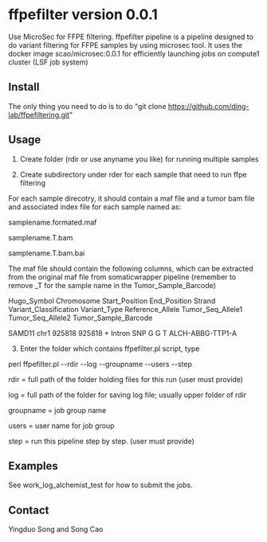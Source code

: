 # ffpefilter version 0.0.1 #
Use MicroSec for FFPE filtering. ffpefilter pipeline is a pipeline designed to do variant filtering for FFPE samples by using microsec tool. It uses the docker image scao/microsec:0.0.1 for efficiently launching jobs on compute1 cluster (LSF job system)


## Install ##

The only thing you need to do is to do "git clone https://github.com/ding-lab/ffpefiltering.git" 

## Usage ##

1. Create folder (rdir or use anyname you like) for running multiple samples 

2. Create subdirectory under rder for each sample that need to run ffpe filtering

For each sample direcotry, it should contain a maf file and a tumor bam file and associated index file for each sample named as:

samplename.formated.maf

samplename.T.bam

samplename.T.bam.bai

The maf file should contain the following columns, which can be extracted from the original maf file from somaticwrapper pipeline (remember to remove _T for the sample name in the Tumor_Sample_Barcode)

Hugo_Symbol     Chromosome      Start_Position  End_Position    Strand  Variant_Classification  Variant_Type    Reference_Allele        Tumor_Seq_Allele1       Tumor_Seq_Allele2       Tumor_Sample_Barcode

SAMD11  chr1    925818  925818  +       Intron  SNP     G       G       T       ALCH-ABBG-TTP1-A

3. Enter the folder which contains ffpefilter.pl script, type
 
perl ffpefilter.pl  --rdir --log --groupname --users --step 

rdir = full path of the folder holding files for this run (user must provide)

log = full path of the folder for saving log file; usually upper folder of rdir

groupname = job group name

users = user name for job group

step = run this pipeline step by step. (user must provide)

## Examples ##

See work_log_alchemist_test for how to submit the jobs.

## Contact ##

Yingduo Song and Song Cao
